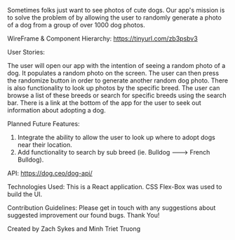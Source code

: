 Sometimes folks just want to see photos of cute dogs. Our app's mission is to solve the problem of by allowing the user to randomly generate a photo of a dog from a group of over  1000 dog photos. 

WireFrame & Component Hierarchy: https://tinyurl.com/zb3psbv3



User Stories:

The user will open our app with the intention of seeing a random photo of a dog. It populates a random photo on the screen. The user can then press the randomize button in order to generate another random dog photo. There is also functionality to look up photos by the specific breed. The user can browse a list of these breeds or search for specific breeds using the search bar. There is a link at the bottom of the app for the user to seek out information about adopting a dog. 

Planned Future Features: 
1. Integrate the ability to allow the user to look up where to adopt dogs near their location. 
2. Add functionality to search by sub breed (ie. Bulldog ---> French Bulldog).

API: https://dog.ceo/dog-api/

Technologies Used: This is a React application. CSS Flex-Box was used to build the UI.

Contribution Guidelines: 
Please get in touch with any suggestions about suggested improvement our found bugs. Thank You! 

Created by Zach Sykes and Minh Triet Truong





